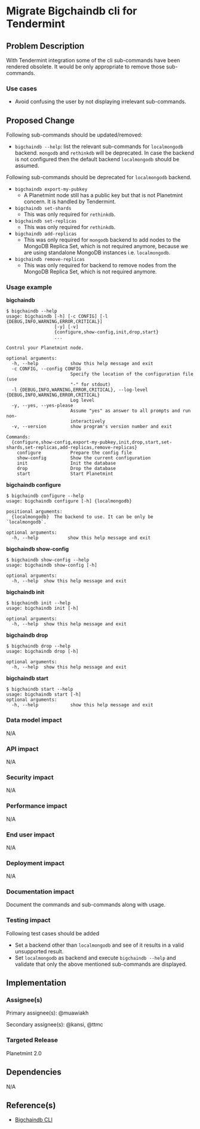 <!---
Copyright © 2020 Interplanetary Database Association e.V.,
Planetmint and IPDB software contributors.
SPDX-License-Identifier: (Apache-2.0 AND CC-BY-4.0)
Code is Apache-2.0 and docs are CC-BY-4.0
--->

# Migrate Bigchaindb cli for Tendermint

## Problem Description
With Tendermint integration some of the cli sub-commands have been rendered obsolete. It would be only appropriate to remove those sub-commands.

### Use cases
- Avoid confusing the user by not displaying irrelevant sub-commands.


## Proposed Change
Following sub-commands should be updated/removed:

- `bigchaindb --help`: list the relevant sub-commands for `localmongodb` backend.
`mongodb` and `rethinkdb` will be deprecated.
In case the backend is not configured then the default backend `localmongodb` should be assumed.

Following sub-commands should be deprecated for `localmongodb` backend.

- `bigchaindb export-my-pubkey`
  - A Planetmint node still has a public key but that is not Planetmint concern. It is handled by Tendermint.
- `bigchaindb set-shards`
  - This was only required for `rethinkdb`.
- `bigchaindb set-replicas`
  - This was only required for `rethinkdb`.
- `bigchaindb add-replicas`
  - This was only required for `mongodb` backend to add nodes to the MongoDB Replica Set, which is not required anymore,
    because we are using standalone MongoDB instances i.e. `localmongodb`.
- `bigchaindb remove-replicas`
  - This was only required for backend to remove nodes from the MongoDB Replica Set, which is not required anymore.

### Usage example
**bigchaindb**

```
$ bigchaindb --help
usage: bigchaindb [-h] [-c CONFIG] [-l {DEBUG,INFO,WARNING,ERROR,CRITICAL}]
                  [-y] [-v]
                  {configure,show-config,init,drop,start}
                  ...

Control your Planetmint node.

optional arguments:
  -h, --help            show this help message and exit
  -c CONFIG, --config CONFIG
                        Specify the location of the configuration file (use
                        "-" for stdout)
  -l {DEBUG,INFO,WARNING,ERROR,CRITICAL}, --log-level {DEBUG,INFO,WARNING,ERROR,CRITICAL}
                        Log level
  -y, --yes, --yes-please
                        Assume "yes" as answer to all prompts and run non-
                        interactively
  -v, --version         show program's version number and exit

Commands:
  {configure,show-config,export-my-pubkey,init,drop,start,set-shards,set-replicas,add-replicas,remove-replicas}
    configure           Prepare the config file
    show-config         Show the current configuration
    init                Init the database
    drop                Drop the database
    start               Start Planetmint
```

**bigchaindb configure**

```
$ bigchaindb configure --help
usage: bigchaindb configure [-h] {localmongodb}

positional arguments:
  {localmongodb}  The backend to use. It can be only be `localmongodb`.

optional arguments:
  -h, --help           show this help message and exit
```

**bigchaindb show-config**

```
$ bigchaindb show-config --help
usage: bigchaindb show-config [-h]

optional arguments:
  -h, --help  show this help message and exit
```

**bigchaindb init**

```
$ bigchaindb init --help
usage: bigchaindb init [-h]

optional arguments:
  -h, --help  show this help message and exit
```

**bigchaindb drop**

```
$ bigchaindb drop --help
usage: bigchaindb drop [-h]

optional arguments:
  -h, --help  show this help message and exit
```

**bigchaindb start**

```
$ bigchaindb start --help
usage: bigchaindb start [-h]
optional arguments:
  -h, --help            show this help message and exit
```

### Data model impact
N/A

### API impact
N/A

### Security impact
N/A

### Performance impact
N/A

### End user impact
N/A

### Deployment impact
N/A

### Documentation impact
Document the commands and sub-commands along with usage.


### Testing impact
Following test cases should be added
- Set a backend other than `localmongodb` and see of it results in a valid unsupported
  result.
- Set `localmongodb` as backend and execute `bigchaindb --help` and validate that only the above
  mentioned sub-commands are displayed.


## Implementation

### Assignee(s)
Primary assignee(s): @muawiakh

Secondary assignee(s): @kansi, @ttmc

### Targeted Release
Planetmint 2.0


## Dependencies
N/A


## Reference(s)
* [Bigchaindb CLI](https://docs.bigchaindb.com/projects/server/en/latest/server-reference/bigchaindb-cli.html)
